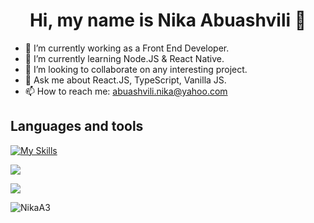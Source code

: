 <h1 align="center"> Hi, my name is Nika Abuashvili 👋</h1>

- 🔭 I’m currently working as a Front End Developer.
- 🌱 I’m currently learning Node.JS & React Native. 
- 👯 I’m looking to collaborate on any interesting project. 
- 💬 Ask me about React.JS, TypeScript, Vanilla JS.
- 📫 How to reach me: abuashvili.nika@yahoo.com

<h2> Languages and tools </h2>
<!-- <p align="left"> <a href="https://react.dev/" target="_blank" rel="noreferrer"><img height=50 src="https://cdn.jsdelivr.net/gh/devicons/devicon/icons/react/react-original-wordmark.svg" </a>
 <img height=50 src="https://cdn.jsdelivr.net/gh/devicons/devicon/icons/nextjs/nextjs-original.svg" />
 <a href="https://javascript.com/" target="_blank" rel="noreferrer"><img height=50 src="https://cdn.jsdelivr.net/gh/devicons/devicon/icons/javascript/javascript-original.svg" /></a><a href="https://typescriptlang.org/" target="_blank" rel="noreferrer"><img height=50 src="https://cdn.jsdelivr.net/gh/devicons/devicon/icons/typescript/typescript-original.svg" /></a>
<img height=50 src="https://cdn.jsdelivr.net/gh/devicons/devicon/icons/nodejs/nodejs-plain-wordmark.svg"
/><img height=50 src="https://cdn.jsdelivr.net/gh/devicons/devicon/icons/mongodb/mongodb-original-wordmark.svg" /><img height=50 src="https://cdn.jsdelivr.net/gh/devicons/devicon/icons/electron/electron-original.svg" />
 <img height=50 src="https://cdn.jsdelivr.net/gh/devicons/devicon/icons/html5/html5-original-wordmark.svg" /><img height=50 src="https://cdn.jsdelivr.net/gh/devicons/devicon/icons/css3/css3-original-wordmark.svg" /><img height=50 src="https://cdn.jsdelivr.net/gh/devicons/devicon/icons/sass/sass-original.svg" /><img height=50 src="https://cdn.jsdelivr.net/gh/devicons/devicon/icons/bootstrap/bootstrap-original.svg" />
 <a href="https://tailwindcss.com/" target="_blank" rel="noreferrer"> <img src="https://www.vectorlogo.zone/logos/tailwindcss/tailwindcss-icon.svg" alt="tailwind" width="40" height="40"/> </a>
 <img height=50 src="https://cdn.jsdelivr.net/gh/devicons/devicon/icons/webpack/webpack-original.svg" />
 <a href="https://postman.com" target="_blank" rel="noreferrer"> <img src="https://www.vectorlogo.zone/logos/getpostman/getpostman-icon.svg" alt="postman" width="40" height="40"/>
 <img height=50 src="https://cdn.jsdelivr.net/gh/devicons/devicon/icons/figma/figma-original.svg" /></p>
 <p> <img  src="https://github-readme-stats.vercel.app/api?username=NikaA3&show_icons=true"/></p>  -->
 

 [![My Skills](https://skillicons.dev/icons?i=react,nextjs,redux,js,ts,electron,jest,nodejs,express,mongodb,mysql,prisma,firebase,html,css,sass,bootstrap,tailwind,materialui,figma,webpack,postman,github&perline=23)](https://skillicons.dev)
 
<p> <img src="https://github-readme-streak-stats.herokuapp.com/?user=NikaA3"/></p>
<p> <img src="https://github-readme-stats.vercel.app/api/top-langs?username=NikaA3&layout=compact"/></p>
<p align="left"> <img src="https://komarev.com/ghpvc/?username=NikaA3&label=Profile%20views&color=0e75b6&style=flat" alt="NikaA3" /> </p>
<!--
**NikaA3/NikaA3** is a ✨ _special_ ✨ repository because its `README.md` (this file) appears on your GitHub profile.

Here are some ideas to get you started:

-->
